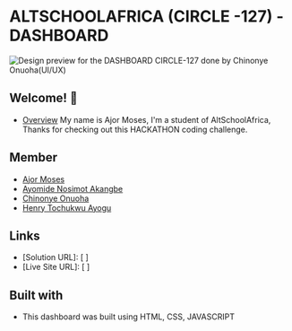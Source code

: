 # ALTSCHOOLAFRICA (CIRCLE -127) - DASHBOARD

![Design preview for the DASHBOARD CIRCLE-127 done by Chinonye Onuoha(UI/UX) ](./design/desktop-preview.jpg)

## Welcome! 👋

- [Overview](#overview)
  My name is Ajor Moses, I'm a student of AltSchoolAfrica, Thanks for checking out this HACKATHON coding challenge.

## Member

- [Ajor Moses](#AjorMoses)
- [Ayomide Nosimot Akangbe](#AyomideNosimotAkangbe)
- [Chinonye Onuoha](#ChinonyeOnuoha)
- [Henry Tochukwu Ayogu](#HenryTochukwuAyogu)

## Links

- [Solution URL]: [ ]
- [Live Site URL]: [ ]

## Built with

- This dashboard was built using HTML, CSS, JAVASCRIPT
